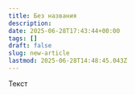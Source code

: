 ```yaml
---
title: Без названия
description: 
date: 2025-06-28T17:43:44+00:00
tags: []
draft: false
slug: new-article
lastmod: 2025-06-28T14:48:45.043Z
---
```

Текст
